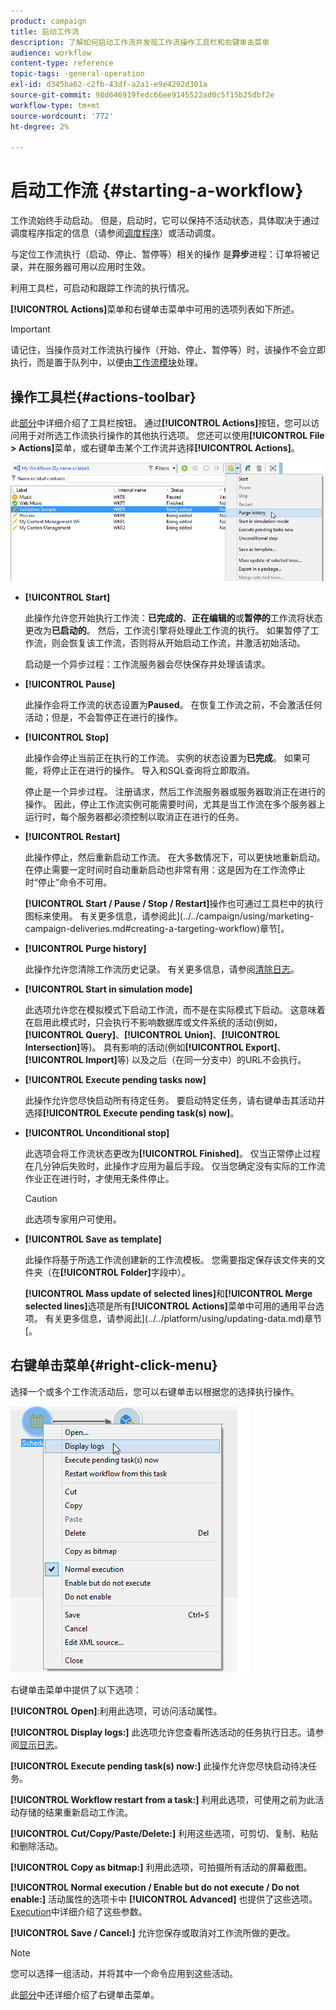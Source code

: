 ```yaml
---
product: campaign
title: 启动工作流
description: 了解如何启动工作流并发现工作流操作工具栏和右键单击菜单
audience: workflow
content-type: reference
topic-tags: -general-operation
exl-id: d345ba62-c2fb-43df-a2a1-e9e4292d301a
source-git-commit: 98d646919fedc66ee9145522ad0c5f15b25dbf2e
workflow-type: tm+mt
source-wordcount: '772'
ht-degree: 2%

---
```


# 启动工作流 {#starting-a-workflow}

工作流始终手动启动。 但是，启动时，它可以保持不活动状态，具体取决于通过调度程序指定的信息（请参阅[调度程序](../../workflow/using/scheduler.md)）或活动调度。

与定位工作流执行（启动、停止、暂停等）相关的操作 是&#x200B;**异步**&#x200B;进程：订单将被记录，并在服务器可用以应用时生效。

利用工具栏，可启动和跟踪工作流的执行情况。

**[!UICONTROL Actions]**&#x200B;菜单和右键单击菜单中可用的选项列表如下所述。

>[!IMPORTANT]
>
>请记住，当操作员对工作流执行操作（开始、停止、暂停等）时，该操作不会立即执行，而是置于队列中，以便由[工作流模块](../../workflow/using/architecture.md)处理。

## 操作工具栏{#actions-toolbar}

此[部分](../../campaign/using/marketing-campaign-deliveries.md#building-the-main-target-in-a-workflow)中详细介绍了工具栏按钮。 通过&#x200B;**[!UICONTROL Actions]**&#x200B;按钮，您可以访问用于对所选工作流执行操作的其他执行选项。 您还可以使用&#x200B;**[!UICONTROL File > Actions]**&#x200B;菜单，或右键单击某个工作流并选择&#x200B;**[!UICONTROL Actions]**。

![](assets/purge_historique.png)

* **[!UICONTROL Start]**

   此操作允许您开始执行工作流：**已完成的**、**正在编辑的**&#x200B;或&#x200B;**暂停的**&#x200B;工作流将状态更改为&#x200B;**已启动的**。 然后，工作流引擎将处理此工作流的执行。 如果暂停了工作流，则会恢复该工作流，否则将从开始启动工作流，并激活初始活动。

   启动是一个异步过程：工作流服务器会尽快保存并处理该请求。

* **[!UICONTROL Pause]**

   此操作会将工作流的状态设置为&#x200B;**Paused**。 在恢复工作流之前，不会激活任何活动；但是，不会暂停正在进行的操作。

* **[!UICONTROL Stop]**

   此操作会停止当前正在执行的工作流。 实例的状态设置为&#x200B;**已完成**。 如果可能，将停止正在进行的操作。 导入和SQL查询将立即取消。

   停止是一个异步过程。 注册请求，然后工作流服务器或服务器取消正在进行的操作。 因此，停止工作流实例可能需要时间，尤其是当工作流在多个服务器上运行时，每个服务器都必须控制以取消正在进行的任务。

* **[!UICONTROL Restart]**

   此操作停止，然后重新启动工作流。 在大多数情况下，可以更快地重新启动。 在停止需要一定时间时自动重新启动也非常有用：这是因为在工作流停止时“停止”命令不可用。

   **[!UICONTROL Start / Pause / Stop / Restart]**&#x200B;操作也可通过工具栏中的执行图标来使用。 有关更多信息，请参阅此](../../campaign/using/marketing-campaign-deliveries.md#creating-a-targeting-workflow)章节[。

* **[!UICONTROL Purge history]**

   此操作允许您清除工作流历史记录。 有关更多信息，请参阅[清除日志](../../workflow/using/monitoring-workflow-execution.md#purging-the-logs)。

* **[!UICONTROL Start in simulation mode]**

   此选项允许您在模拟模式下启动工作流，而不是在实际模式下启动。 这意味着在启用此模式时，只会执行不影响数据库或文件系统的活动(例如，**[!UICONTROL Query]**、**[!UICONTROL Union]**、**[!UICONTROL Intersection]**&#x200B;等)。 具有影响的活动(例如&#x200B;**[!UICONTROL Export]**、**[!UICONTROL Import]**&#x200B;等) 以及之后（在同一分支中）的URL不会执行。

* **[!UICONTROL Execute pending tasks now]**

   此操作允许您尽快启动所有待定任务。 要启动特定任务，请右键单击其活动并选择&#x200B;**[!UICONTROL Execute pending task(s) now]**。

* **[!UICONTROL Unconditional stop]**

   此选项会将工作流状态更改为&#x200B;**[!UICONTROL Finished]**。 仅当正常停止过程在几分钟后失败时，此操作才应用为最后手段。 仅当您确定没有实际的工作流作业正在进行时，才使用无条件停止。

   >[!CAUTION]
   >
   >此选项专家用户可使用。

* **[!UICONTROL Save as template]**

   此操作将基于所选工作流创建新的工作流模板。 您需要指定保存该文件夹的文件夹（在&#x200B;**[!UICONTROL Folder]**&#x200B;字段中）。

   **[!UICONTROL Mass update of selected lines]**&#x200B;和&#x200B;**[!UICONTROL Merge selected lines]**&#x200B;选项是所有&#x200B;**[!UICONTROL Actions]**&#x200B;菜单中可用的通用平台选项。 有关更多信息，请参阅此](../../platform/using/updating-data.md)章节[。

## 右键单击菜单{#right-click-menu}

选择一个或多个工作流活动后，您可以右键单击以根据您的选择执行操作。

![](assets/contextual_menu.png)

右键单击菜单中提供了以下选项：

**[!UICONTROL Open]**:利用此选项，可访问活动属性。

**[!UICONTROL Display logs:]** 此选项允许您查看所选活动的任务执行日志。请参阅[显示日志](../../workflow/using/monitoring-workflow-execution.md#displaying-logs)。

**[!UICONTROL Execute pending task(s) now:]** 此操作允许您尽快启动待决任务。

**[!UICONTROL Workflow restart from a task:]** 利用此选项，可使用之前为此活动存储的结果重新启动工作流。

**[!UICONTROL Cut/Copy/Paste/Delete:]** 利用这些选项，可剪切、复制、粘贴和删除活动。

**[!UICONTROL Copy as bitmap:]** 利用此选项，可拍摄所有活动的屏幕截图。

**[!UICONTROL Normal execution / Enable but do not execute / Do not enable:]** 活动属性的选项卡中 **[!UICONTROL Advanced]** 也提供了这些选项。[Execution](../../workflow/using/advanced-parameters.md#execution)中详细介绍了这些参数。

**[!UICONTROL Save / Cancel:]** 允许您保存或取消对工作流所做的更改。

>[!NOTE]
>
>您可以选择一组活动，并将其中一个命令应用到这些活动。

此[部分](../../campaign/using/marketing-campaign-deliveries.md#executing-a-workflow)中还详细介绍了右键单击菜单。
